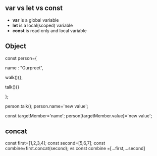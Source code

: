 ## var vs let vs  const
* **var** is a global variable
* **let** is a local(scoped) variable
* **const** is read only and local variable


## Object
const person={

name : "Gurpreet",

walk(){},

talk(){}

};

person.talk();
person.name='new value';

const targetMember='name';
person[targetMember.value]='new value';


## concat
const first=[1,2,3,4];
const second=[5,6,7];
const combine=first.concat(second);   vs const combine =[...first,...second]
